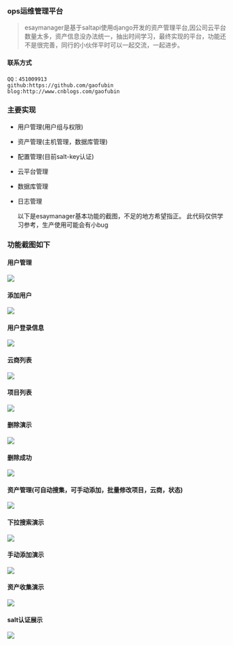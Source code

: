 ### ops运维管理平台

> esaymanager是基于saltapi使用django开发的资产管理平台,因公司云平台数量太多，资产信息没办法统一，抽出时间学习，最终实现的平台，功能还不是很完善，同行的小伙伴平时可以一起交流，一起进步。

#### 联系方式
	QQ：451009913
	github:https://github.com/gaofubin
	blog:http://www.cnblogs.com/gaofubin


### 主要实现

- 用户管理(用户组与权限)
- 资产管理(主机管理，数据库管理)
- 配置管理(目前salt-key认证)
- 云平台管理
- 数据库管理
- 日志管理


	以下是esaymanager基本功能的截图，不足的地方希望指正。
	此代码仅供学习参考，生产使用可能会有小bug

### 功能截图如下

#### 用户管理

![](https://i.imgur.com/3IXGkHU.png)

#### 添加用户

![](https://i.imgur.com/w2QSgN0.png)

#### 用户登录信息

![](https://i.imgur.com/tFC0vcW.png)

#### 云商列表

![](https://i.imgur.com/LpZa7Ey.png)

#### 项目列表

![](https://i.imgur.com/diT5Jch.png)

#### 删除演示

![](https://i.imgur.com/Dp1fhyd.png)

#### 删除成功

![](https://i.imgur.com/1qZPwVV.png)

#### 资产管理(可自动搜集，可手动添加，批量修改项目，云商，状态)

![](https://i.imgur.com/ciZiMO4.png)

#### 下拉搜索演示

![](https://i.imgur.com/cytwgUj.png)

#### 手动添加演示

![](https://i.imgur.com/TfBLyb8.png)

#### 资产收集演示

![](https://i.imgur.com/MV6FGfO.png)

#### salt认证展示

![](https://i.imgur.com/5tI5kXC.png)

